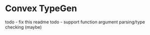 # Convex TypeGen

todo - fix this readme
todo - support function argument parsing/type checking (maybe)
